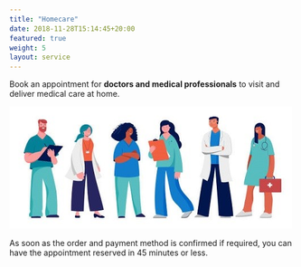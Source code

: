 ```yaml
---
title: "Homecare"
date: 2018-11-28T15:14:45+20:00  
featured: true
weight: 5
layout: service
---
```


Book an appointment for **doctors and medical professionals** to visit and deliver medical care at home.

![Homecare](/images/illustrations/homecare.jpg)

As soon as the order and payment method is confirmed if required, you can have the appointment reserved in 45 minutes or less. 





